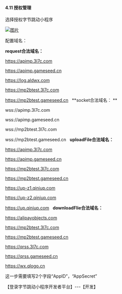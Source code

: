 #### 4.11 授权管理

选择授权字节跳动小程序

[![图片](http://qrs.gameseed.cn/shareyou/doc/pro/6feb8257-d0e5-4d27-a43d-ca0de967ecf9.015.png "图片")](http://qrs.gameseed.cn/shareyou/doc/pro/6feb8257-d0e5-4d27-a43d-ca0de967ecf9.015.png)

配置域名：

**request合法域名：** 

https://apimp.3l7c.com

https://apimp.gameseed.cn

https://log.aldwx.com

https://mp2btest.3l7c.com

https://mp2btest.gameseed.cn
 
**socket合法域名： **

wss://apimp.3l7c.com

wss://apimp.gameseed.cn

wss://mp2btest.3l7c.com

wss://mp2btest.gameseed.cn
 
**uploadFile合法域名：** 
	
https://apimp.3l7c.com

https://apimp.gameseed.cn

https://mp2btest.3l7c.com

https://mp2btest.gameseed.cn

https://up-z1.qiniup.com

https://up-z2.qiniup.com

https://up.qiniup.com
 
**downloadFlie合法域名：** 
	
https://alipayobjects.com

https://mp2btest.3l7c.com

https://mp2btest.gameseed.cn

https://qrss.3l7c.com

https://qrss.gameseed.cn

https://wx.qlogo.cn


这一步需要填写2个字段“AppID”，“AppSecret”

【登录字节跳动小程序开发者平台】---【开发】

